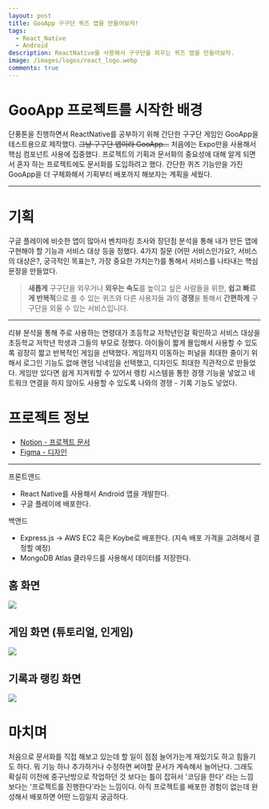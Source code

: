```yaml
---
layout: post
title: GooApp 구구단 퀴즈 앱을 만들어보자!
tags:
  - React_Native
  - Android
description: ReactNative를 사용해서 구구단을 외우는 퀴즈 앱을 만들어보자.
image: /images/logos/react_logo.webp
comments: true
---
```


# GooApp 프로젝트를 시작한 배경

단풍톤을 진행하면서 ReactNative를 공부하기 위해 간단한 구구단 게임인 GooApp을 테스트용으로 제작했다. ~~그냥 구구단 앱이라 GooApp...~~ 처음에는 Expo만을 사용해서 핵심 컴포넌트 사용에 집중했다. 프로젝트의 기획과 문서화의 중요성에 대해 알게 되면서 혼자 하는 프로젝트에도 문서화를 도입하려고 했다. 간단한 퀴즈 기능만을 가진 GooApp을 더 구체화해서 기획부터 배포까지 해보자는 계획을 세웠다.


---

# 기획

구글 플레이에 비슷한 앱이 많아서 벤치마킹 조사와 장단점 분석을 통해 내가 만든 앱에 구현해야 할 기능과 서비스 대상 등을 정했다. 4가지 질문 (어떤 서비스인가요?, 서비스의 대상은?, 궁극적인 목표는?, 가장 중요한 가치는?)를 통해서 서비스를 나타내는 핵심 문장을 만들었다.

> **새롭게** 구구단을 외우거나 **외우는 속도**를 높이고 싶은 사람들을 위한, **쉽고 빠르게 반복적**으로 풀 수 있는 퀴즈와 다른 사용자들 과의 **경쟁**을 통해서 **간편하게** 구구단을 외울 수 있는 서비스입니다.

---

리뷰 분석을 통해 주로 사용하는 연령대가 초등학교 저학년인걸 확인하고 서비스 대상을 초등학교 저학년 학생과 그들의 부모로 정했다. 
아이들이 짧게 몰입해서 사용할 수 있도록 굉장히 짧고 반복적인 게임을 선택했다. 
게임까지 이동하는 퍼널을 최대한 줄이기 위해서 로그인 기능도 없애 랜덤 닉네임을 선택했고, 디자인도 최대한 직관적으로 만들었다.
게임만 있다면 쉽게 지겨워할 수 있어서 랭킹 시스템을 통한 경쟁 기능을 넣었고 네트워크 연결을 하지 않아도 사용할 수 있도록 나와의 경쟁 - 기록 기능도 넣었다.


# 프로젝트 정보

- [Notion - 프로젝트 문서](https://www.notion.so/GooApp-1ce99c14c734801e9437ef208f7e549e?pvs=4)
- [Figma - 디자인](https://www.figma.com/design/kKw1sDg8Y3fmZPJshIBNVm/GooApp?node-id=0-1&p=f&t=WMZXPmiPjbzMiQLW-0)

---
프론트앤드
- React Native를 사용해서 Android 앱을 개발한다.
- 구글 플레이에 배포한다.

백앤드
- Express.js -> AWS EC2 혹은 Koybe로 배포한다. (지속 배포 가격을 고려해서 결정할 예정)
- MongoDB Atlas 클라우드를 사용해서 데이터를 저장한다.

## 홈 화면
![](https://i.imgur.com/To6DLuL.png)

## 게임 화면 (튜토리얼, 인게임)
![](https://i.imgur.com/1OVhkCD.png)

## 기록과 랭킹 화면
![](https://i.imgur.com/kabjODb.png)

# 마치며

처음으로 문서화를 직접 해보고 있는데 할 일이 점점 늘어가는게 재밌기도 하고 힘들기도 하다. 뭐 기능 하나 추가하거나 수정하면 써야할 문서가 계속해서 늘어난다. 그래도 확실히 이전에 중구난방으로 작업하던 것 보다는 틀이 잡혀서 '코딩을 한다' 라는 느낌 보다는 '프로젝트를 진행한다'라는 느낌이다. 아직 프로젝트를 배포한 경험이 없는데 완성해서 배포하면 어떤 느낌일지 궁금하다.
